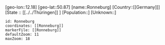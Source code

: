 ﻿---
location: [50.87,12.18]
mapzoom: [7,12] 
mapmarker: city 
type: City
tags:
- geo/City


SpocWebEntityId: 33755
isDeleted: false
confidential: public

---
[geo-lon::12.18]
[geo-lat::50.87]
[name::Ronneburg]
[Country::[[Germany]]]
[State :: [[../../Thüringen]] ]
[Population::]
[Unknown::]


```leaflet
id: Ronneburg
coordinates: [[Ronneburg]]
markerFile: [[Ronneburg]]
defaultZoom: 11 
maxZoom: 18
```
